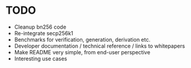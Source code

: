 # TODO

* Cleanup bn256 code
* Re-integrate secp256k1
* Benchmarks for verification, generation, derivation etc.
* Developer documentation / technical reference / links to whitepapers
* Make README very simple, from end-user perspective
* Interesting use cases
